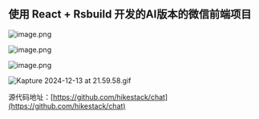 ## 使用 React + Rsbuild 开发的AI版本的微信前端项目

![image.png](https://p0-xtjj-private.juejin.cn/tos-cn-i-73owjymdk6/ef965204120246a49b3cf4ab5c6c5b4e~tplv-73owjymdk6-jj-mark-v1:0:0:0:0:5o6Y6YeR5oqA5pyv56S-5Yy6IEAgUm95TGlu:q75.awebp?policy=eyJ2bSI6MywidWlkIjoiMjkyODc1NDcwODE4NTkxNyJ9&rk3s=f64ab15b&x-orig-authkey=f32326d3454f2ac7e96d3d06cdbb035152127018&x-orig-expires=1734703379&x-orig-sign=F9o1S%2Bik3%2FhLbMX24aDUW78640w%3D)

![image.png](https://p0-xtjj-private.juejin.cn/tos-cn-i-73owjymdk6/9f90c71bdc4e49d38ff1a0760bcf340d~tplv-73owjymdk6-jj-mark-v1:0:0:0:0:5o6Y6YeR5oqA5pyv56S-5Yy6IEAgUm95TGlu:q75.awebp?policy=eyJ2bSI6MywidWlkIjoiMjkyODc1NDcwODE4NTkxNyJ9&rk3s=f64ab15b&x-orig-authkey=f32326d3454f2ac7e96d3d06cdbb035152127018&x-orig-expires=1734703379&x-orig-sign=UZzdn8QqQxdcludy5lBgKuePNDI%3D)

![image.png](https://p0-xtjj-private.juejin.cn/tos-cn-i-73owjymdk6/632af95db88d46eaaa24824cc112a690~tplv-73owjymdk6-jj-mark-v1:0:0:0:0:5o6Y6YeR5oqA5pyv56S-5Yy6IEAgUm95TGlu:q75.awebp?policy=eyJ2bSI6MywidWlkIjoiMjkyODc1NDcwODE4NTkxNyJ9&rk3s=f64ab15b&x-orig-authkey=f32326d3454f2ac7e96d3d06cdbb035152127018&x-orig-expires=1734703379&x-orig-sign=k8HeK7Z22O0Auc8p8363NtX5w%2BE%3D)

![Kapture 2024-12-13 at 21.59.58.gif](https://p0-xtjj-private.juejin.cn/tos-cn-i-73owjymdk6/1c093ddb881a4ee3a889ff24b791d527~tplv-73owjymdk6-jj-mark-v1:0:0:0:0:5o6Y6YeR5oqA5pyv56S-5Yy6IEAgUm95TGlu:q75.awebp?policy=eyJ2bSI6MywidWlkIjoiMjkyODc1NDcwODE4NTkxNyJ9&rk3s=f64ab15b&x-orig-authkey=f32326d3454f2ac7e96d3d06cdbb035152127018&x-orig-expires=1734703379&x-orig-sign=sQP5jBW22jA2LBNhL2n33WgFuo8%3D)

源代码地址：[https://github.com/hikestack/chat](https://github.com/hikestack/chat)

